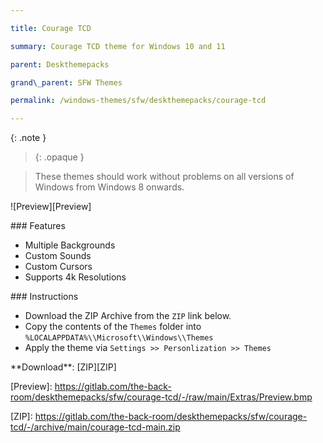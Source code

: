 ```yaml
---

title: Courage TCD

summary: Courage TCD theme for Windows 10 and 11

parent: Deskthemepacks

grand\_parent: SFW Themes

permalink: /windows-themes/sfw/deskthemepacks/courage-tcd

---
```




{: .note }

> {: .opaque }

> These themes should work without problems on all versions of Windows from Windows 8 onwards.



!\[Preview]\[Preview]



\### Features



* Multiple Backgrounds
* Custom Sounds
* Custom Cursors
* Supports 4k Resolutions



\### Instructions



* Download the ZIP Archive from the `ZIP` link below.
* Copy the contents of the `Themes` folder into `%LOCALAPPDATA%\\Microsoft\\Windows\\Themes`
* Apply the theme via `Settings >> Personlization >> Themes`



\*\*Download\*\*: \[ZIP]\[ZIP]



<!-- ////////////////////////////////////////////////////////////////////////////////////////////////////////////////////// -->



\[Preview]: https://gitlab.com/the-back-room/deskthemepacks/sfw/courage-tcd/-/raw/main/Extras/Preview.bmp



<!-- ////////////////////////////////////////////////////////////////////////////////////////////////////////////////////// -->



\[ZIP]: https://gitlab.com/the-back-room/deskthemepacks/sfw/courage-tcd/-/archive/main/courage-tcd-main.zip



<!-- ////////////////////////////////////////////////////////////////////////////////////////////////////////////////////// -->

